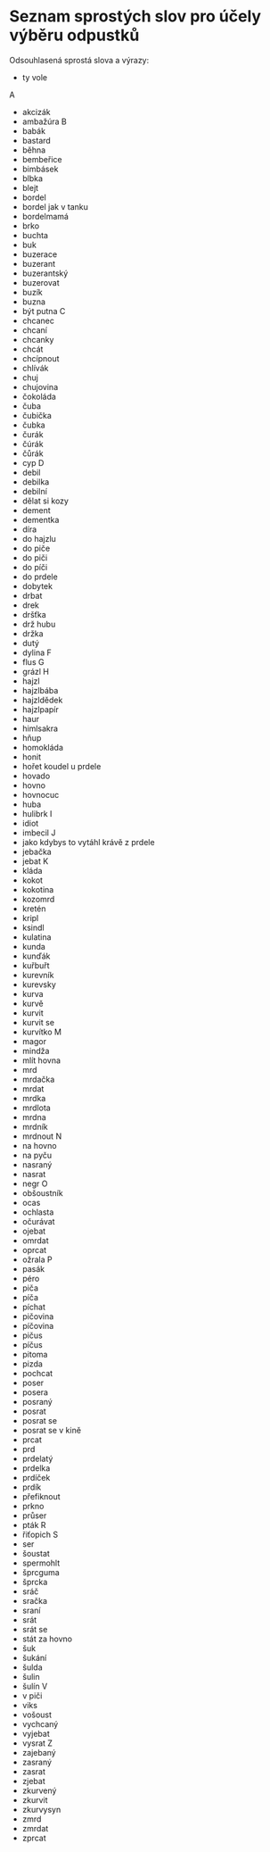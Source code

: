 # Seznam sprostých slov pro účely výběru odpustků

Odsouhlasená sprostá slova a výrazy:

* ty vole

A
* akcizák
* ambažúra
B
* babák
* bastard
* běhna
* bembeřice
* bimbásek
* blbka
* blejt
* bordel
* bordel jak v tanku
* bordelmamá
* brko
* buchta
* buk
* buzerace
* buzerant
* buzerantský
* buzerovat
* buzík
* buzna
* být putna
C
* chcanec
* chcaní
* chcanky
* chcát
* chcípnout
* chlívák
* chuj
* chujovina
* čokoláda
* čuba
* čubička
* čubka
* čurák
* čúrák
* čůrák
* cyp
D
* debil
* debilka
* debilní
* dělat si kozy
* dement
* dementka
* díra
* do hajzlu
* do piče
* do piči
* do píči
* do prdele
* dobytek
* drbat
* drek
* dršťka
* drž hubu
* držka
* dutý
* dylina
F
* flus
G
* grázl
H
* hajzl
* hajzlbába
* hajzldědek
* hajzlpapír
* haur
* himlsakra
* hňup
* homokláda
* honit
* hořet koudel u prdele
* hovado
* hovno
* hovnocuc
* huba
* hulibrk
I
* idiot
* imbecil
J
* jako kdybys to vytáhl krávě z prdele
* jebačka
* jebat
K
* kláda
* kokot
* kokotina
* kozomrd
* kretén
* kripl
* ksindl
* kulatina
* kunda
* kunďák
* kuřbuřt
* kurevník
* kurevsky
* kurva
* kurvě
* kurvit
* kurvit se
* kurvítko
M
* magor
* mindža
* mlít hovna
* mrd
* mrdačka
* mrdat
* mrdka
* mrdlota
* mrdna
* mrdník
* mrdnout
N
* na hovno
* na pyču
* nasraný
* nasrat
* negr
O
* obšoustník
* ocas
* ochlasta
* očurávat
* ojebat
* omrdat
* oprcat
* ožrala
P
* pasák
* péro
* piča
* píča
* píchat
* pičovina
* píčovina
* pičus
* píčus
* pitoma
* pizda
* pochcat
* poser
* posera
* posraný
* posrat
* posrat se
* posrat se v kině
* prcat
* prd
* prdelatý
* prdelka
* prdíček
* prdík
* přefiknout
* prkno
* průser
* pták
R
* řiťopich
S
* ser
* šoustat
* spermohlt
* šprcguma
* šprcka
* sráč
* sračka
* sraní
* srát
* srát se
* stát za hovno
* šuk
* šukání
* šulda
* šulin
* šulín
V
* v piči
* viks
* vošoust
* vychcaný
* vyjebat
* vysrat
Z
* zajebaný
* zasraný
* zasrat
* zjebat
* zkurvený
* zkurvit
* zkurvysyn
* zmrd
* zmrdat
* zprcat
